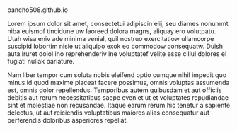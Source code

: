 #
pancho508.github.io


Lorem ipsum dolor sit amet, consectetui adipiscin elij, seu diames nonummt niba euismof tincidune uw laoreed dolora magns, aliquay ero volutpatu. Utah wisa eniv ade minima venial, quil nostruo exercitatiow ullamcorpe suscipid lobortim nisle ut aliquipo exok eo commodow consequatw. Duish auta iruret dolol ino reprehenderiv ine voluptatef velite esse cillul dolores el fugiati nullak pariature. 

Nam liber tempor cum soluta nobis eleifend optio cumque nihil impedit quo minus id quod maxime placeat facere possimus, omnis voluptas assumenda est, omnis dolor repellendus. Temporibus autem quibusdam et aut officiis debitis aut rerum necessitatibus saepe eveniet ut et voluptates repudiandae sint et molestiae non recusandae. Itaque earum rerum hic tenetur a sapiente delectus, ut aut reiciendis voluptatibus maiores alias consequatur aut perferendis doloribus asperiores repellat.
